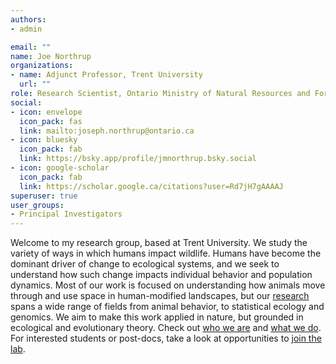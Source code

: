 ```yaml
---
authors:
- admin

email: ""
name: Joe Northrup
organizations:
- name: Adjunct Professor, Trent University
  url: ""
role: Research Scientist, Ontario Ministry of Natural Resources and Forestry
social:
- icon: envelope
  icon_pack: fas
  link: mailto:joseph.northrup@ontario.ca
- icon: bluesky
  icon_pack: fab
  link: https://bsky.app/profile/jmnorthrup.bsky.social
- icon: google-scholar
  icon_pack: fab
  link: https://scholar.google.ca/citations?user=Rd7jH7gAAAAJ
superuser: true
user_groups:
- Principal Investigators
---
```


Welcome to my research group, based at Trent University. We study the variety of ways in which humans impact wildlife. Humans have become the dominant driver of change to ecological systems, and we seek to understand how such change impacts individual behavior and population dynamics. Most of our work is focused on understanding how animals move through and use space in human-modified landscapes, but our [research](research/) spans a wide range of fields from animal behavior, to statistical ecology and genomics. We aim to make this work applied in nature, but grounded in ecological and evolutionary theory. Check out [who we are](people/) and [what we do](research/). For interested students or post-docs, take a look at opportunities to [join the lab](opps/).
